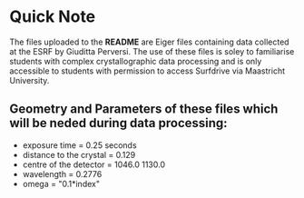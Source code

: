 # Quick Note
The files uploaded to the **README** are Eiger files containing data collected at the ESRF by Giuditta Perversi. The use of these files is soley to familiarise students with complex crystallographic data processing and is only accessible to students with permission to access Surfdrive via Maastricht University.

## Geometry and Parameters of these files which will be neded during data processing:
- exposure time = 0.25 seconds
- distance to the crystal = 0.129
- centre of the detector = 1046.0 1130.0
- wavelength = 0.2776
- omega = "0.1*index"
